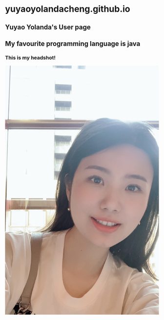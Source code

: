 # yuyaoyolandacheng.github.io
## Yuyao Yolanda's User page
## My favourite programming language is java
### This is my headshot!
![yuyao_headshot](https://github.com/YuyaoYolandaCheng/yuyaoyolandacheng.github.io/blob/main/yuyao_headshot.jpeg)
